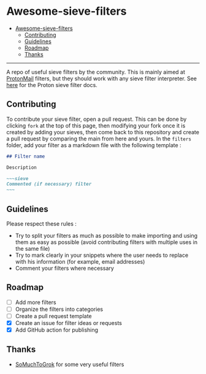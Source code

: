 Awesome-sieve-filters
===

<!--toc:start-->
- [Awesome-sieve-filters](#awesome-sieve-filters)
  - [Contributing](#contributing)
  - [Guidelines](#guidelines)
  - [Roadmap](#roadmap)
  - [Thanks](#thanks)
<!--toc:end-->

---

A repo of useful sieve filters by the community.
This is mainly aimed at [ProtonMail](https://mail.proton.me) filters,
but they should work with any sieve filter interpreter.
See [here](https://proton.me/support/sieve-advanced-custom-filters) for the Proton sieve filter docs.

## Contributing

To contribute your sieve filter, open a pull request.
This can be done by clicking `fork` at the top of this page, then modifying your fork once it is created by adding your sieves, then come back to this repository and create a pull request by comparing the main from here and yours.
In the `filters` folder,
add your filter as a markdown file with the following template :

```markdown
## Filter name

Description

~~~sieve
Commented (if necessary) filter
~~~
```

## Guidelines

Please respect these rules :

- Try to split your filters as much as possible to make importing and using them as easy as possible (avoid contributing filters with multiple uses in the same file)
- Try to mark clearly in your snippets where the user needs to replace with his information (for example, email addresses)
- Comment your filters where necessary

## Roadmap

- [ ] Add more filters
- [ ] Organize the filters into categories
- [ ] Create a pull request template
- [x] Create an issue for filter ideas or requests
- [x] Add GitHub action for publishing

## Thanks
- [SoMuchToGrok](https://github.com/SoMuchToGrok/email-sieves) for some very useful filters
